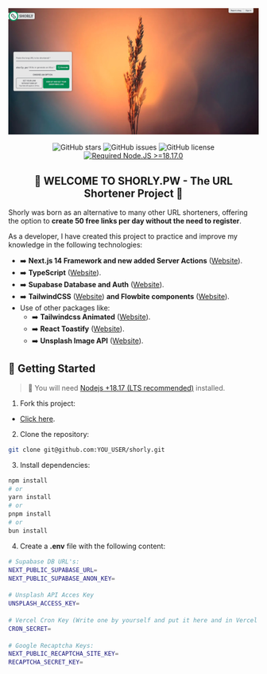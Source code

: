 <div align="center">

<a href="://shorly.pw">
<img src="./public/images/banner.jpg" />
</a>

<p></p>

![GitHub stars](https://img.shields.io/github/stars/novopowa/shorly)
![GitHub issues](https://img.shields.io/github/issues/novopowa/shorly)
![GitHub license](https://img.shields.io/github/license/novopowa/shorly)
[![Required Node.JS >=18.17.0](https://img.shields.io/static/v1?label=node&message=%20%3E=18.17.0&logo=node.js&color=3f893e)](https://nodejs.org/about/releases)

## 🔗 WELCOME TO SHORLY.PW - The URL Shortener Project 🔗

</div>

Shorly was born as an alternative to many other URL shorteners, offering the option to **create 50 free links per day without the need to register**.

As a developer, I have created this project to practice and improve my knowledge in the following technologies:

- ➡️ **Next.js 14 Framework and new added Server Actions** ([Website](https://nextjs.org/)).
- ➡️ **TypeScript** ([Website](https://www.typescriptlang.org/)).
- ➡️ **Supabase Database and Auth** ([Website](https://supabase.com/)).
- ➡️ **TailwindCSS** ([Website](https://tailwindcss.com)) **and Flowbite components** ([Website](https://flowbite.com/docs/components/)).
- Use of other packages like:
  - ➡️ **Tailwindcss Animated** ([Website](https://www.tailwindcss-animated.com/)).
  - ➡️ **React Toastify** ([Website](https://fkhadra.github.io/react-toastify)).
  - ➡️ **Unsplash Image API** ([Website](https://unsplash.com/developers)).

## 🚀 Getting Started

> 🚨 You will need [Nodejs +18.17 (LTS recommended)](https://nodejs.org/en/) installed.

1. Fork this project:

- [Click here](https://github.com/novopowa/shorly/fork).

2. Clone the repository:

```bash
git clone git@github.com:YOU_USER/shorly.git
```

3. Install dependencies:

```bash
npm install
# or
yarn install
# or
pnpm install
# or
bun install
```

4. Create a **.env** file with the following content:

```bash
# Supabase DB URL's:
NEXT_PUBLIC_SUPABASE_URL=
NEXT_PUBLIC_SUPABASE_ANON_KEY=

# Unsplash API Acces Key
UNSPLASH_ACCESS_KEY=

# Vercel Cron Key (Write one by yourself and put it here and in Vercel Cron Jobs)
CRON_SECRET=

# Google Recaptcha Keys:
NEXT_PUBLIC_RECAPTCHA_SITE_KEY=
RECAPTCHA_SECRET_KEY=
```
